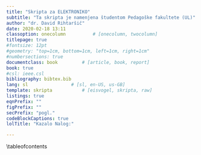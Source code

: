 ```yaml
---
title: "Skripta za ELEKTRONIKO"
subtitle: "Ta skripta je namenjena študentom Pedagoške fakultete (UL)"
author: "dr. David Rihtaršič"
date: 2020-02-18 13:11
classoption: onecolumn 			# [onecolumn, twocolumn]
titlepage: true
#fontsize: 12pt
#geometry: "top=1cm, bottom=1cm, left=1cm, right=1cm"
#numbersections: true
documentclass: book 		# [article, book, report]
book: true
#csl: ieee.csl
bibliography: bibtex.bib
lang: sl 				# [sl, en-US, us-GB]
template: skripta			# [eisvogel, skripta, raw] 
listings: true
eqnPrefix: ""
figPrefix: ""
secPrefix: "pogl."
codeBlockCaptions: true
lolTitle: "Kazalo Nalog:"

---
```


\tableofcontents

